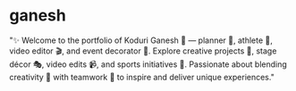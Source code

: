 # ganesh
"✨ Welcome to the portfolio of Koduri Ganesh 🌙 — planner 📅, athlete 🏏, video editor 🎬, and event decorator 🎉. Explore creative projects 🌟, stage décor 🎭, video edits 📹, and sports initiatives 💪. Passionate about blending creativity 🎨 with teamwork 🤝 to inspire and deliver unique experiences."
